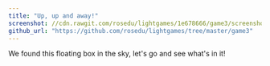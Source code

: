 ```yaml
---
title: "Up, up and away!"
screenshot: //cdn.rawgit.com/rosedu/lightgames/1e678666/game3/screenshot.png
github_url: "https://github.com/rosedu/lightgames/tree/master/game3"
---
```

We found this floating box in the sky, let's go and see what's in it!
